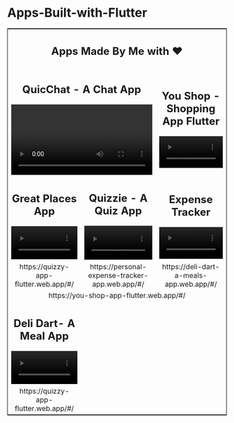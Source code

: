 <h1> Apps-Built-with-Flutter</h1>


<table style="border:1px solid black">
<tbody>
<tr>
<td colspan="3"><div align="center"><h2>Apps Made By Me with ❤️</h2></div></td>
</tr>
<tr>
<td colspan="2" style="text-align:center"><div align="center"><h2>QuicChat - A Chat App </h2>
<video src="https://user-images.githubusercontent.com/49688611/122681288-26abc380-d211-11eb-875d-93e2058fccdc.mp4" autoplay controls width="100%" height="100%" />
<td colspan="1" style="text-align:center"><div align="center"><h2>You Shop - Shopping App Flutter </h2>  
<video src="https://user-images.githubusercontent.com/49688611/122666473-09ec9d00-d1cb-11eb-9580-83d49dee813d.mp4" autoplay controls width="100%" height="100%" />
</tr>
<tr>

<td colspan="1" style="text-align:center"><div align="center"><h2>Great Places App </h2>
<video src="https://user-images.githubusercontent.com/49688611/122648008-c0f20580-d144-11eb-89a5-ad7915f346de.mp4" autoplay controls width="100%" height="100%" />
</div>
</td>
<td style="text-align:center"><div align="center"><h2>Quizzie - A Quiz App </h2>
  
<video src="https://user-images.githubusercontent.com/49688611/122643130-b119f780-d12b-11eb-9a02-64e983090e11.mp4" autoplay controls width="100%" height="100%"/>
</div></td>
<td style="text-align:center"><div align="center"><h2>Expense Tracker</h2> 
<video src="https://user-images.githubusercontent.com/49688611/122643890-f809ec00-d12f-11eb-9c0f-a79f581f7e0e.mp4" autoplay controls width="100%" height="100%"/>
</div></td>
</tr>
<tr>
<td style="text-align:center"> https://quizzy-app-flutter.web.app/#/ </td>
<td style="text-align:center"> https://personal-expense-tracker-app.web.app/#/ </td>
<td style="text-align:center">  https://deli-dart-a-meals-app.web.app/#/ </td>
</tr> 
<tr>
<td colspan="3" style="text-align:center">  https://you-shop-app-flutter.web.app/#/ </td>
</tr>
        
<tr>

<td style="text-align:center"><div align="center"><h2>Deli Dart- A Meal App</h2>
<video src="https://user-images.githubusercontent.com/49688611/122643844-bc6f2200-d12f-11eb-8034-8623317f9d0c.mp4" autoplay controls width="100%" height="100%"/>
</div></td>
</tr>

<tr>
<td style="text-align:center"> https://quizzy-app-flutter.web.app/#/ </td>
</tr>
        




 
</tbody>
</table>
